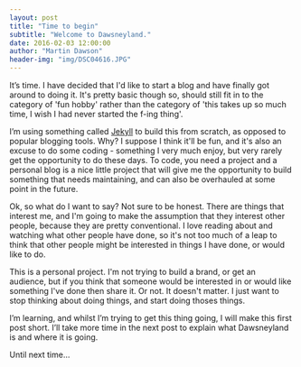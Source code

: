 ```yaml
---
layout: post
title: "Time to begin"
subtitle: "Welcome to Dawsneyland."
date: 2016-02-03 12:00:00
author: "Martin Dawson"
header-img: "img/DSC04616.JPG"
---
```


It’s time. I have decided that I'd like to start a blog and have finally got around to doing it. It's pretty basic though so, should still fit in to the category of 'fun hobby' rather than the category of 'this takes up so much time, I wish I had never started the f-ing thing'.

I’m using something called [Jekyll](http://jekyllrb.com) to build this from scratch, as opposed to popular blogging tools. Why? I suppose I think it'll be fun, and it's also an excuse to do some coding - something I very much enjoy, but very rarely get the opportunity to do these days. To code, you need a project and a personal blog is a nice little project that will give me the opportunity to build something that needs maintaining, and can also be overhauled at some point in the future.

Ok, so what do I want to say? Not sure to be honest. There are things that interest me, and I'm going to make the assumption that they interest other people, because they are pretty conventional. I love reading about and watching what other people have done, so it's not too much of a leap to think that other people might be interested in things I have done, or would like to do.

This is a personal project. I'm not trying to build a brand, or get an audience, but if you think that someone would be interested in or would like something I've done then share it. Or not. It doesn't matter. I just want to stop thinking about doing things, and start doing thoses things.

I’m learning, and whilst I’m trying to get this thing going, I will make this first post short. I’ll take more time in the next post to explain what Dawsneyland is and where it is going.

Until next time...
